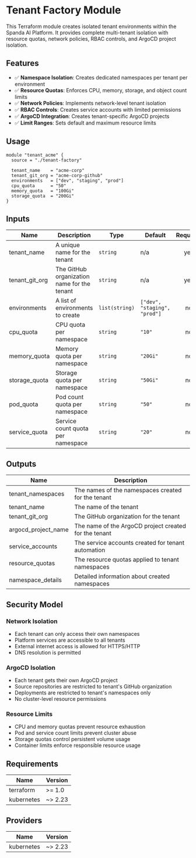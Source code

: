 # Tenant Factory Module

This Terraform module creates isolated tenant environments within the Spanda AI Platform. It provides complete multi-tenant isolation with resource quotas, network policies, RBAC controls, and ArgoCD project isolation.

## Features

- ✅ **Namespace Isolation**: Creates dedicated namespaces per tenant per environment
- ✅ **Resource Quotas**: Enforces CPU, memory, storage, and object count limits
- ✅ **Network Policies**: Implements network-level tenant isolation
- ✅ **RBAC Controls**: Creates service accounts with limited permissions
- ✅ **ArgoCD Integration**: Creates tenant-specific ArgoCD projects
- ✅ **Limit Ranges**: Sets default and maximum resource limits

## Usage

```hcl
module "tenant_acme" {
  source = "./tenant-factory"

  tenant_name    = "acme-corp"
  tenant_git_org = "acme-corp-github"
  environments   = ["dev", "staging", "prod"]
  cpu_quota      = "50"
  memory_quota   = "100Gi"
  storage_quota  = "200Gi"
}
```

## Inputs

| Name | Description | Type | Default | Required |
|------|-------------|------|---------|:--------:|
| tenant_name | A unique name for the tenant | `string` | n/a | yes |
| tenant_git_org | The GitHub organization name for the tenant | `string` | n/a | yes |
| environments | A list of environments to create | `list(string)` | `["dev", "staging", "prod"]` | no |
| cpu_quota | CPU quota per namespace | `string` | `"10"` | no |
| memory_quota | Memory quota per namespace | `string` | `"20Gi"` | no |
| storage_quota | Storage quota per namespace | `string` | `"50Gi"` | no |
| pod_quota | Pod count quota per namespace | `string` | `"50"` | no |
| service_quota | Service count quota per namespace | `string` | `"20"` | no |

## Outputs

| Name | Description |
|------|-------------|
| tenant_namespaces | The names of the namespaces created for the tenant |
| tenant_name | The name of the tenant |
| tenant_git_org | The GitHub organization for the tenant |
| argocd_project_name | The name of the ArgoCD project created for the tenant |
| service_accounts | The service accounts created for tenant automation |
| resource_quotas | The resource quotas applied to tenant namespaces |
| namespace_details | Detailed information about created namespaces |

## Security Model

### Network Isolation
- Each tenant can only access their own namespaces
- Platform services are accessible to all tenants
- External internet access is allowed for HTTPS/HTTP
- DNS resolution is permitted

### ArgoCD Isolation
- Each tenant gets their own ArgoCD project
- Source repositories are restricted to tenant's GitHub organization
- Deployments are restricted to tenant's namespaces only
- No cluster-level resource permissions

### Resource Limits
- CPU and memory quotas prevent resource exhaustion
- Pod and service count limits prevent cluster abuse
- Storage quotas control persistent volume usage
- Container limits enforce responsible resource usage

## Requirements

| Name | Version |
|------|---------|
| terraform | >= 1.0 |
| kubernetes | ~> 2.23 |

## Providers

| Name | Version |
|------|---------|
| kubernetes | ~> 2.23 |

